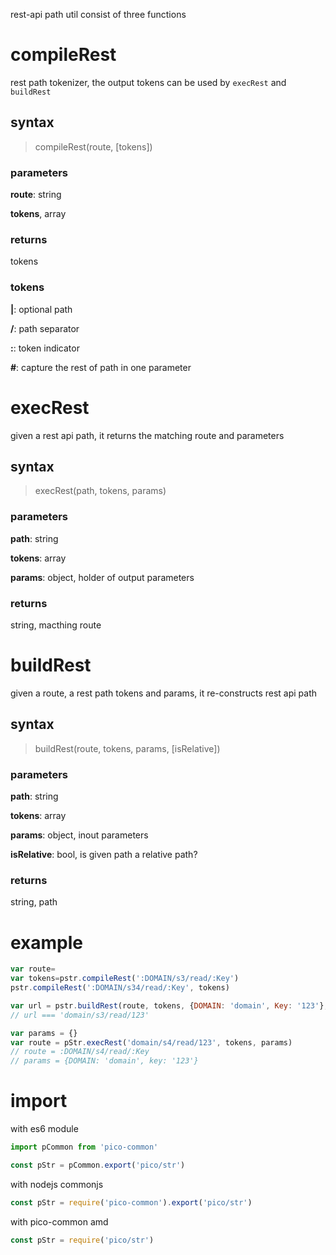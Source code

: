 rest-api path util consist of three functions

# compileRest
rest path tokenizer, the output tokens can be used by `execRest` and `buildRest`

## syntax
> compileRest(route, [tokens])

### parameters
__route__: string

__tokens__, array

### returns
tokens

### tokens
__|__: optional path

__/__: path separator

__:__: token indicator

__#__: capture the rest of path in one parameter

# execRest
given a rest api path, it returns the matching route and parameters

## syntax
> execRest(path, tokens, params)

### parameters
__path__: string

__tokens__: array

__params__: object, holder of output parameters

### returns
string, macthing route

# buildRest
given a route, a rest path tokens and params, it re-constructs rest api path

## syntax
> buildRest(route, tokens, params, [isRelative])

### parameters
__path__: string

__tokens__: array

__params__: object, inout parameters

__isRelative__: bool, is given path a relative path?

### returns
string, path

# example

```js
var route=
var tokens=pstr.compileRest(':DOMAIN/s3/read/:Key')
pstr.compileRest(':DOMAIN/s34/read/:Key', tokens)

var url = pstr.buildRest(route, tokens, {DOMAIN: 'domain', Key: '123'}, true)
// url === 'domain/s3/read/123'

var params = {}
var route = pStr.execRest('domain/s4/read/123', tokens, params)
// route = :DOMAIN/s4/read/:Key
// params = {DOMAIN: 'domain', key: '123'}
```

# import

with es6 module

```js
import pCommon from 'pico-common'

const pStr = pCommon.export('pico/str')
```

with nodejs commonjs

```js
const pStr = require('pico-common').export('pico/str')
```

with pico-common amd

```js
const pStr = require('pico/str')
```
